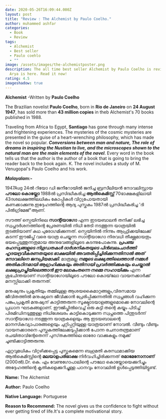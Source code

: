 ```yaml
---
date: 2020-05-26T16:09:44.000Z
layout: post
title: "Review : The Alchemist by Paulo Coelho."
author: muhammed ashfar
categories:
  - Book
  - Review
tags:
  - Alchemist
  - Best seller
  - Paulo coehlo
  - ""
image: /assets/images/the-alchemistposter.png
description: The all time best seller Alchemist by Paulo Coelho is reviewed by
  Arya is here. Read it now!
rating: 4.5
imageshadow: true
---
```

**Alchemist** -Written by **Paulo Coelho**

The Brazilian novelist **Paulo Coelho**, born in **Rio de Janeiro** on **24 August 1947**, has sold more than **43 million copies** in theb Alchemist's 70 books published in 1988. 

Traveling from Africa to Egypt, **Santiago** has gone through many intense and frightening experiences. The mysteries of the cosmic mysteries are presented in the guise of a heart-wrenching philosophy, which has made the novel so popular. ***Conversions between man and nature, The role of dreams in inspiring the Nustian to live, and the microscopes shown to the natural man are the main elements of the novel***. Every word in the book tells us that the author is the author of a book that is going to bring the reader back to the book again. K. The novel includes a study of M. Venugopal's Paulo Coelho and his work.

***Malayalam:-***

1947Aug 24ൽ റിയോ ഡി ജനീറോയിൽ ജനിച്ച ബ്രസീലിയൻ നോവലിസ്റ്റായ **പൗലോ കൊയ്ലോ** 1988ൽ പ്രസിദ്ധീകരിച്ച **ആൽകെമിസ്റ്റ്** 70ഭാക്ഷകളിലായി 43ദശലക്ഷത്തിലധികം കോപ്പികൾ വിറ്റുപോയതായി കണക്കാക്കുന്നു.ഇദ്ദേഹത്തിന്റെ ആദ്യ പുസ്തകം 1987ൽ പ്രസിദ്ധീകരിച്ച 'ദി പിൽഗ്രിമേജ്"ആണ്. 

സൗത്ത് സ്പെയിനിലെ **സാന്റിയാഗോ** എന്ന ഇടയബാലൻ തനിക്ക് ലഭിച്ച സ്വപ്നദർശനത്തിന്റെ പ്രേരണയിൽ നിധി തേടി നടത്തുന്ന യാത്രയിൽ തുടങ്ങിയാണ് കഥ പുരോഗമിക്കുന്നത്. സ്പെയിനിൽ നിന്നും ആഫ്രിക്കയിലേക്ക് കടന്ന് ഈജിപ്ത് വരെ യാത്ര ചെയ്യുന്ന സാന്റിയാഗോ നിരവധി തീക്ഷ്ണമായതും ഭയപ്പെടുത്തുന്നതുമായ അനുഭവങ്ങളിലൂടെ കടന്നുപോകുന്നു. ***പ്രപഞ്ച രഹസ്യങ്ങളുടെ നിഗൂഡതകൾ ദാർശനികതയുടെ പിൻബലംചാർത്തി ഹൃദയദ്രവീകരണതയുടെ ഭാക്ഷയിൽ അവതരിപ്പിച്ചിരിക്കുന്നതിനാൽ അത് നോവലിനെ ജനപ്രിയമാക്കി***. മാത്രമല്ല ***നമ്മുടെ ലക്ഷ്യത്തിലെത്താൻ നമ്മൾ അതികഠിനമായി ആഗ്രഹിക്കുകയും അതിനായി പ്രവർത്തിക്കുകയും ചെയ്താൽ ലക്ഷ്യപ്രാപ്തിയിലെത്താൻ ഈ ലോകംതന്നെ നമ്മെ സഹായിക്കും*** എന്ന ശുഭചിന്തയാണ് സാന്റിയാഗോയിലൂടെ പൗലോ കൊയ്‌ലോ വായനക്കാർക്ക് മനസ്സിലാക്കി തരുന്നത്.

മനുഷ്യനും പ്രകൃതിയും തമ്മിലുള്ള ആശയകൈമാറ്റങ്ങളും,വിരസമായ ജീവിതത്തിൽ മനുഷ്യനെ ജീവിക്കാൻ പ്രേരിപ്പിക്കുന്നതിൽ സ്വപ്നങ്ങൾ വഹിക്കുന്ന പങ്കും,പ്രകൃതി മനുഷ്യന് കാട്ടിത്തരുന്ന സൂക്ഷ്മാടയാളങ്ങളുമൊക്കെ നോവലിന്റെ പ്രധാന ഘടകങ്ങളാണ്. ഈജിപ്തിൽവെച്ച് ഒരു കുട്ടി തന്റെ കയ്യും പിടിച്ച് പിരമിഡിനടുത്തുള്ള നിധിശേഖരം കാട്ടികൊടുക്കുന്ന സ്വപ്നത്തെ പിന്തുടർന്ന് സാന്റിയാഗോ നടത്തുന്ന യാത്രകളെയും ആ ഇടയബാലന്റെ മാനസികവ്യാപാരങ്ങളെയും ചുറ്റിപ്പറ്റിയുള്ള യാത്രയാണ് നോവൽ. വീണ്ടും വീണ്ടും വായനക്കാരനെ പുസ്തകത്തിലേക്കടുപ്പിക്കാൻ പോന്ന രചനാതന്ത്രമാണ് രചയിതാവിന്റേതെന്ന് പുസ്‌തകത്തിലെ ഓരോ വാക്കുകളും നമുക്ക് ചൂണ്ടിക്കാട്ടിത്തരുന്നു.

ഏറ്റവു​മധികം വിറ്റഴിക്കപ്പെട്ട പുസ്തകമെന്ന ബഹുമതി കരസ്ഥമാക്കിയ ആൽകെമിസ്റ്റിന്റെ **മലയാളപരിഭാക്ഷ** നിർവഹിച്ചിരിക്കുന്നത് **രമാമേനോനാണ്** (2000ൽ).Dr. കെ. എം വേണുഗോപാലിന്റെ പൗലോ കൊയ്ലോയെക്കുറിച്ചും അദ്ദേഹത്തിന്റെ കൃതികളെക്കുറിച്ചുള്ള പഠനവും നോവലിൽ ഉൾപ്പെടുത്തിയിട്ടുണ്ട്.

**Name:** The Alchemist

**Author:** Paulo Coelho

**Native Language:** Portuguese

**Reason to Recommend:** The novel gives us the confidence to fight without ever getting tired of life.It's a complete motivational story.